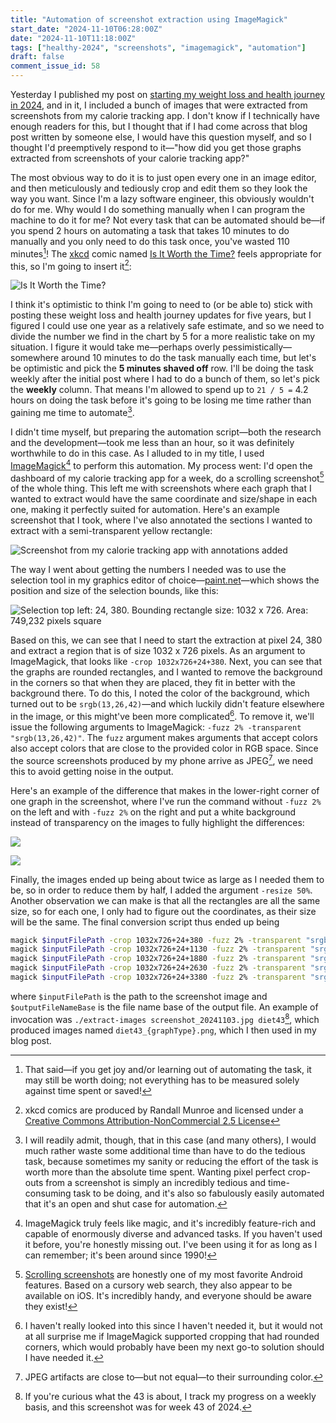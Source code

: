 ```yaml
---
title: "Automation of screenshot extraction using ImageMagick"
start_date: "2024-11-10T06:28:00Z"
date: "2024-11-10T11:18:00Z"
tags: ["healthy-2024", "screenshots", "imagemagick", "automation"]
draft: false
comment_issue_id: 58
---
```


Yesterday I published my post on [starting my weight loss and health journey in 2024](/blog/2024/11/09/weight-loss-2024), and in it, I included a bunch of images that were extracted from screenshots from my calorie tracking app. I don't know if I technically have enough readers for this, but I thought that if I had come across that blog post written by someone else, I would have this question myself, and so I thought I'd preemptively respond to it—"how did you get those graphs extracted from screenshots of your calorie tracking app?"

The most obvious way to do it is to just open every one in an image editor, and then meticulously and tediously crop and edit them so they look the way you want. Since I'm a lazy software engineer, this obviously wouldn't do for me. Why would I do something manually when I can program the machine to do it for me? Not every task that can be automated should be—if you spend 2 hours on automating a task that takes 10 minutes to do manually and you only need to do this task once, you've wasted 110 minutes[^joy-and-learning]! The [xkcd](https://xkcd.com/) comic named [Is It Worth the Time?](https://xkcd.com/1205/) feels appropriate for this, so I'm going to insert it[^xckd-attribution]:

![Is It Worth the Time?](is_it_worth_the_time.png "Don't forget the time you spend finding the chart to look up what you save. And the time spent reading this reminder about the time spent. And the time trying to figure out if either of those actually make sense. Remember, every second counts toward your life total, including these right now.")

I think it's optimistic to think I'm going to need to (or be able to) stick with posting these weight loss and health journey updates for five years, but I figured I could use one year as a relatively safe estimate, and so we need to divide the number we find in the chart by 5 for a more realistic take on my situation. I figure it would take me—perhaps overly pessimistically—somewhere around 10 minutes to do the task manually each time, but let's be optimistic and pick the **5 minutes shaved off** row. I'll be doing the task weekly after the initial post where I had to do a bunch of them, so let's pick the **weekly** column. That means I'm allowed to spend up to `21 / 5 =` 4.2 hours on doing the task before it's going to be losing me time rather than gaining me time to automate[^avoiding-tedium].

I didn't time myself, but preparing the automation script—both the research and the development—took me less than an hour, so it was definitely worthwhile to do in this case. As I alluded to in my title, I used [ImageMagick](https://imagemagick.org/)[^imagemagick] to perform this automation. My process went: I'd open the dashboard of my calorie tracking app for a week, do a scrolling screenshot[^scrolling-screenshot] of the whole thing. This left me with screenshots where each graph that I wanted to extract would have the same coordinate and size/shape in each one, making it perfectly suited for automation. Here's an example screenshot that I took, where I've also annotated the sections I wanted to extract with a semi-transparent yellow rectangle:

![Screenshot from my calorie tracking app with annotations added](annotated-screenshot.webp "Screenshot from my calorie tracking app with annotations added")

The way I went about getting the numbers I needed was to use the selection tool in my graphics editor of choice—[paint.net](https://www.getpaint.net/)—which shows the position and size of the selection bounds, like this:

![Selection top left: 24, 380. Bounding rectangle size: 1032 x 726. Area: 749,232 pixels square](selection-data.png "Selection top left: 24, 380. Bounding rectangle size: 1032 x 726. Area: 749,232 pixels square")

Based on this, we can see that I need to start the extraction at pixel 24, 380 and extract a region that is of size 1032 x 726 pixels. As an argument to ImageMagick, that looks like `-crop 1032x726+24+380`. Next, you can see that the graphs are rounded rectangles, and I wanted to remove the background in the corners so that when they are placed, they fit in better with the background there. To do this, I noted the color of the background, which turned out to be `srgb(13,26,42)`—and which luckily didn't feature elsewhere in the image, or this might've been more complicated[^advanced-cropping]. To remove it, we'll issue the following arguments to ImageMagick: `-fuzz 2% -transparent "srgb(13,26,42)"`. The `fuzz` argument makes arguments that accept colors also accept colors that are close to the provided color in RGB space. Since the source screenshots produced by my phone arrive as JPEG[^jpeg], we need this to avoid getting noise in the output.

Here's an example of the difference that makes in the lower-right corner of one graph in the screenshot, where I've run the command without `-fuzz 2%` on the left and with `-fuzz 2%` on the right and put a white background instead of transparency on the images to fully highlight the differences:

<Juxtapose id="imagemagick-fuzz">

![ ](no-fuzz.png "no fuzz")

![ ](fuzz.png "fuzz")

</Juxtapose>

Finally, the images ended up being about twice as large as I needed them to be, so in order to reduce them by half, I added the argument `-resize 50%`. Another observation we can make is that all the rectangles are all the same size, so for each one, I only had to figure out the coordinates, as their size will be the same. The final conversion script thus ended up being

```bash
magick $inputFilePath -crop 1032x726+24+380 -fuzz 2% -transparent "srgb(13,26,42)" -resize 50% "${outputFileNameBase}_calories.png"
magick $inputFilePath -crop 1032x726+24+1130 -fuzz 2% -transparent "srgb(13,26,42)" -resize 50% "${outputFileNameBase}_protein.png"
magick $inputFilePath -crop 1032x726+24+1880 -fuzz 2% -transparent "srgb(13,26,42)" -resize 50% "${outputFileNameBase}_fiber.png"
magick $inputFilePath -crop 1032x726+24+2630 -fuzz 2% -transparent "srgb(13,26,42)" -resize 50% "${outputFileNameBase}_sugar.png"
magick $inputFilePath -crop 1032x726+24+3380 -fuzz 2% -transparent "srgb(13,26,42)" -resize 50% "${outputFileNameBase}_macros.png"
```

where `$inputFilePath` is the path to the screenshot image and `$outputFileNameBase` is the file name base of the output file. An example of invocation was `./extract-images screenshot_20241103.jpg diet43`[^week43], which produced images named `diet43_{graphType}.png`, which I then used in my blog post.

[^joy-and-learning]: That said—if you get joy and/or learning out of automating the task, it may still be worth doing; not everything has to be measured solely against time spent or saved!

[^xckd-attribution]: xkcd comics are produced by Randall Munroe and licensed under a [Creative Commons Attribution-NonCommercial 2.5 License](https://creativecommons.org/licenses/by-nc/2.5/)

[^avoiding-tedium]: I will readily admit, though, that in this case (and many others), I would much rather waste some additional time than have to do the tedious task, because sometimes my sanity or reducing the effort of the task is worth more than the absolute time spent. Wanting pixel perfect crop-outs from a screenshot is simply an incredibly tedious and time-consuming task to be doing, and it's also so fabulously easily automated that it's an open and shut case for automation.

[^imagemagick]: ImageMagick truly feels like magic, and it's incredibly feature-rich and capable of enormously diverse and advanced tasks. If you haven't used it before, you're honestly missing out. I've been using it for as long as I can remember; it's been around since 1990!

[^scrolling-screenshot]: [Scrolling screenshots](https://support.google.com/android/answer/9075928?hl=en) are honestly one of my most favorite Android features. Based on a cursory web search, they also appear to be available on iOS. It's incredibly handy, and everyone should be aware they exist!

[^advanced-cropping]: I haven't really looked into this since I haven't needed it, but it would not at all surprise me if ImageMagick supported cropping that had rounded corners, which would probably have been my next go-to solution should I have needed it.

[^jpeg]: JPEG artifacts are close to—but not equal—to their surrounding color.

[^week43]: If you're curious what the 43 is about, I track my progress on a weekly basis, and this screenshot was for week 43 of 2024.
